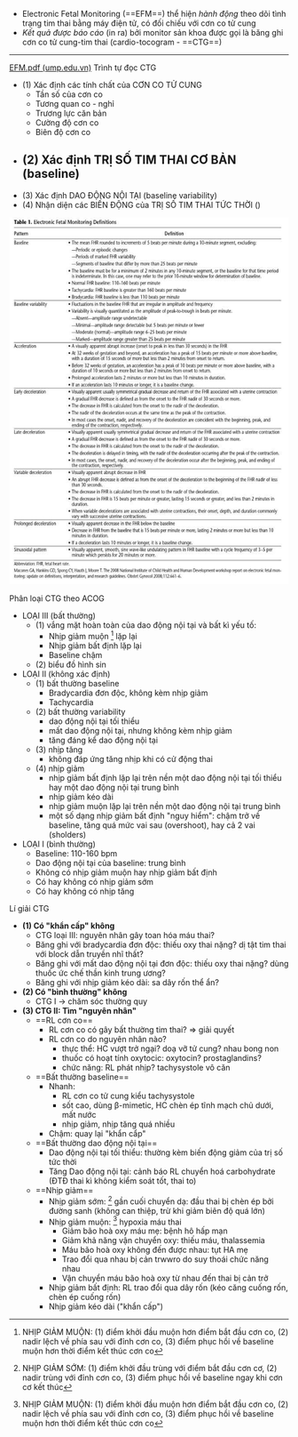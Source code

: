 - Electronic Fetal Monitoring (==EFM==) thể hiện *hành động* theo dõi tình trạng tim thai bằng máy điện tử, có đối chiếu với cơn co tử cung
- *Kết quả được báo cáo* (in ra) bởi monitor sản khoa được gọi là băng ghi cơn co tử cung-tim thai (cardio-tocogram - ==CTG==)


---
[EFM.pdf (ump.edu.vn)](https://atcs.ump.edu.vn/upload/images/pdfs/Upload/EFM.pdf)
Trình tự đọc CTG
- (1) Xác định các tính chất của CƠN CO TỬ CUNG
	- Tần số của cơn co
	- Tương quan co - nghỉ
	- Trương lực căn bản
	- Cường độ cơn co
	- Biên độ cơn co
- (2) Xác định TRỊ SỐ TIM THAI CƠ BẢN (baseline)
	- 
- (3) Xác định DAO ĐỘNG NỘI TẠI (baseline variability)
- (4) Nhận diện các BIẾN ĐỘNG của TRỊ SỐ TIM THAI TỨC THỜI ()

![EFM-1689994180339.jpeg](./200%20Files/image/image/EFM-1689994180339.jpeg)

Phân loại CTG theo ACOG
- LOẠI III (bất thường)
	- (1) vắng mặt hoàn toàn của dao động nội tại và bất kì yếu tố:
		- Nhịp giảm muộn [^1] lặp lại
		- Nhịp giảm bất định lặp lại
		- Baseline chậm
	- (2) biểu đồ hình sin
- LOẠI II (không xác định)
	- (1) bất thường baseline
		- Bradycardia đơn độc, không kèm nhịp giảm
		- Tachycardia
	- (2) bất thường variability
		- dao động nội tại tối thiểu
		- mất dao động nội tại, nhưng không kèm nhịp giảm
		- tăng đáng kể dao động nội tại
	- (3) nhịp tăng
		- không đáp ứng tăng nhịp khi có cử động thai
	- (4) nhịp giảm
		- nhịp giảm bất định lặp lại trên nền một dao động nội tại tối thiểu hay một dao động nội tại trung bình
		- nhịp giảm kéo dài
		- nhịp giảm muộn lặp lại trên nền một dao động nội tại trung bình
		- một số dạng nhịp giảm bất định "nguy hiểm": chậm trở về baseline, tăng quá mức vai sau (overshoot), hay cả 2 vai (sholders)
- LOẠI I (bình thường)
	- Baseline: 110-160 bpm
	- Dao động nội tại của baseline: trung bình 
	- Không có nhịp giảm muộn hay nhịp giảm bất định
	- Có hay không có nhịp giảm sớm
	- Có hay không có nhịp tăng


Lí giải CTG
- **(1) Có "khẩn cấp" không**
	- CTG loại III: nguyên nhân gây toan hóa máu thai?
	- Băng ghi với bradycardia đơn độc: thiếu oxy thai nặng? dị tật tim thai với block dẫn truyền nhĩ thất?
	- Băng ghi với mất dao động nội tại đơn độc: thiếu oxy thai nặng? dùng thuốc ức chế thần kinh trung ương?
	- Băng ghi với nhịp giảm kéo dài: sa dây rốn thể ẩn?
- **(2) Có "bình thường" không**
	- CTG I -> chăm sóc thường quy
- **(3) CTG II: Tìm "nguyên nhân"**
	- ==RL cơn co==
		- RL cơn co có gây bất thường tim thai? => giải quyết
		- RL cơn co do nguyên nhân nào?
			- thực thể: HC vượt trở ngại? doạ vỡ tử cung? nhau bong non
			- thuốc có hoạt tính oxytocic: oxytocin? prostaglandins?
			- chức năng: RL phát nhịp? tachysystole vô căn
	- ==Bất thường baseline==
		- Nhanh:
			- RL cơn co tử cung kiểu tachysystole
			- sốt cao, dùng β-mimetic, HC chèn ép tĩnh mạch chủ dưới, mất nước
			- nhịp giảm, nhịp tăng quá nhiều
		- Chậm: quay lại "khẩn cẩp"
	- ==Bất thường dao động nội tại==
		- Dao động nội tại tối thiểu: thường kèm biến động giảm của trị số tức thời
		- Tăng Dao động nội tại: cảnh báo RL chuyển hoá carbohydrate (ĐTĐ thai kì không kiểm soát tốt, thai to)
	- ==Nhịp giảm==
		- Nhịp giảm sớm: [^2] gần cuối chuyển dạ: đầu thai bị chèn ép bởi đường sanh (không can thiệp, trừ khi giảm biên độ quá lớn)
		- Nhịp giảm muộn: [^1] hypoxia máu thai
			- Giảm bão hoà oxy máu mẹ: bệnh hô hấp mạn
			- Giảm khả năng vận chuyển oxy: thiếu máu, thalassemia
			- Máu bão hoà oxy không đến được nhau: tụt HA mẹ
			- Trao đổi qua nhau bị cản trwwro do suy thoái chức năng nhau
			- Vận chuyển máu bão hoà oxy từ nhau đến thai bị cản trở
		- Nhịp giảm bất định: RL trao đổi qua dây rốn (kéo căng cuống rốn, chèn ép cuống rốn)
		- Nhịp giảm kéo dài ("khẩn cấp")

[^1]: NHỊP GIẢM MUỘN: (1) điểm khởi đầu muộn hơn điểm bắt đầu cơn co, (2) nadir lệch về phía sau với đỉnh cơn co, (3) điểm phục hồi về baseline muộn hơn thời điểm kết thúc cơn co
[^2]: NHỊP GIẢM SỚM: (1) điểm khởi đầu trùng với điểm bắt đầu cơn cơ, (2) nadir trùng với đỉnh cơn co, (3) điểm phục hồi về baseline ngay khi cơn cơ kết thúc